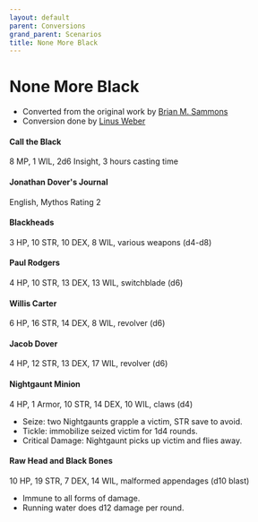 ```yaml
---
layout: default
parent: Conversions
grand_parent: Scenarios
title: None More Black
---
```


# None More Black
- Converted from the original work by [Brian M. Sammons](https://www.chaosium.com/doors-to-darkness-hardcover/)
- Conversion done by [Linus Weber](https://linuz.itch.io)

#### Call the Black
8 MP, 1 WIL, 2d6 Insight, 3 hours casting time

#### Jonathan Dover's Journal
English, Mythos Rating 2

#### Blackheads
3 HP, 10 STR, 10 DEX, 8 WIL, various weapons (d4-d8)

#### Paul Rodgers
4 HP, 10 STR, 13 DEX, 13 WIL, switchblade (d6)

#### Willis Carter
6 HP, 16 STR, 14 DEX, 8 WIL, revolver (d6)

#### Jacob Dover
4 HP, 12 STR, 13 DEX, 17 WIL, revolver (d6)

#### Nightgaunt Minion
4 HP, 1 Armor, 10 STR, 14 DEX, 10 WIL, claws (d4)
- Seize: two Nightgaunts grapple a victim, STR save to avoid.
- Tickle: immobilize seized victim for 1d4 rounds.
- Critical Damage: Nightgaunt picks up victim and flies away.

#### Raw Head and Black Bones
10 HP, 19 STR, 7 DEX, 14 WIL, malformed appendages (d10 blast)
- Immune to all forms of damage.
- Running water does d12 damage per round.